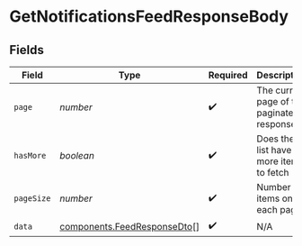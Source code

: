 # GetNotificationsFeedResponseBody


## Fields

| Field                                                                      | Type                                                                       | Required                                                                   | Description                                                                |
| -------------------------------------------------------------------------- | -------------------------------------------------------------------------- | -------------------------------------------------------------------------- | -------------------------------------------------------------------------- |
| `page`                                                                     | *number*                                                                   | :heavy_check_mark:                                                         | The current page of the paginated response                                 |
| `hasMore`                                                                  | *boolean*                                                                  | :heavy_check_mark:                                                         | Does the list have more items to fetch                                     |
| `pageSize`                                                                 | *number*                                                                   | :heavy_check_mark:                                                         | Number of items on each page                                               |
| `data`                                                                     | [components.FeedResponseDto](../../models/components/feedresponsedto.md)[] | :heavy_check_mark:                                                         | N/A                                                                        |
